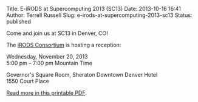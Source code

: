 Title: E-iRODS at Supercomputing 2013 (SC13)
Date: 2013-10-16 16:41
Author: Terrell Russell
Slug: e-irods-at-supercomputing-2013-sc13
Status: published

Come and join us at SC13 in Denver, CO!

The [iRODS Consortium](http://irods-consortium.org/) is hosting a
reception:

Wednesday, November 20, 2013  
5:00 pm – 7:00 pm Mountain Time

Governor's Square Room, Sheraton Downtown Denver Hotel  
1550 Court Place

[Read more in this printable
PDF]({static}/uploads/2013/10/E-iRODS-postcard-SC13.pdf).
